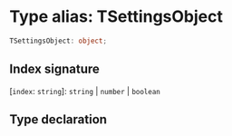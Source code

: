 # Type alias: TSettingsObject

```ts
TSettingsObject: object;
```

## Index signature

\[`index`: `string`\]: `string` \| `number` \| `boolean`

## Type declaration
